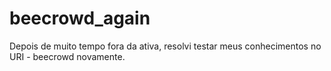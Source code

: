 # beecrowd_again
Depois de muito tempo fora da ativa, resolvi testar meus conhecimentos no URI - beecrowd novamente.
